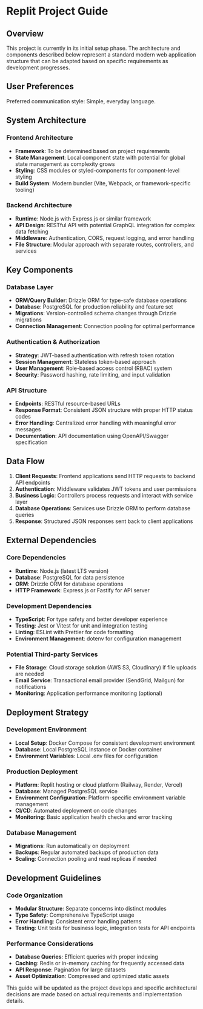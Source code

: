 # Replit Project Guide

## Overview

This project is currently in its initial setup phase. The architecture and components described below represent a standard modern web application structure that can be adapted based on specific requirements as development progresses.

## User Preferences

Preferred communication style: Simple, everyday language.

## System Architecture

### Frontend Architecture
- **Framework**: To be determined based on project requirements
- **State Management**: Local component state with potential for global state management as complexity grows
- **Styling**: CSS modules or styled-components for component-level styling
- **Build System**: Modern bundler (Vite, Webpack, or framework-specific tooling)

### Backend Architecture
- **Runtime**: Node.js with Express.js or similar framework
- **API Design**: RESTful API with potential GraphQL integration for complex data fetching
- **Middleware**: Authentication, CORS, request logging, and error handling
- **File Structure**: Modular approach with separate routes, controllers, and services

## Key Components

### Database Layer
- **ORM/Query Builder**: Drizzle ORM for type-safe database operations
- **Database**: PostgreSQL for production reliability and feature set
- **Migrations**: Version-controlled schema changes through Drizzle migrations
- **Connection Management**: Connection pooling for optimal performance

### Authentication & Authorization
- **Strategy**: JWT-based authentication with refresh token rotation
- **Session Management**: Stateless token-based approach
- **User Management**: Role-based access control (RBAC) system
- **Security**: Password hashing, rate limiting, and input validation

### API Structure
- **Endpoints**: RESTful resource-based URLs
- **Response Format**: Consistent JSON structure with proper HTTP status codes
- **Error Handling**: Centralized error handling with meaningful error messages
- **Documentation**: API documentation using OpenAPI/Swagger specification

## Data Flow

1. **Client Requests**: Frontend applications send HTTP requests to backend API endpoints
2. **Authentication**: Middleware validates JWT tokens and user permissions
3. **Business Logic**: Controllers process requests and interact with service layer
4. **Database Operations**: Services use Drizzle ORM to perform database queries
5. **Response**: Structured JSON responses sent back to client applications

## External Dependencies

### Core Dependencies
- **Runtime**: Node.js (latest LTS version)
- **Database**: PostgreSQL for data persistence
- **ORM**: Drizzle ORM for database operations
- **HTTP Framework**: Express.js or Fastify for API server

### Development Dependencies
- **TypeScript**: For type safety and better developer experience
- **Testing**: Jest or Vitest for unit and integration testing
- **Linting**: ESLint with Prettier for code formatting
- **Environment Management**: dotenv for configuration management

### Potential Third-party Services
- **File Storage**: Cloud storage solution (AWS S3, Cloudinary) if file uploads are needed
- **Email Service**: Transactional email provider (SendGrid, Mailgun) for notifications
- **Monitoring**: Application performance monitoring (optional)

## Deployment Strategy

### Development Environment
- **Local Setup**: Docker Compose for consistent development environment
- **Database**: Local PostgreSQL instance or Docker container
- **Environment Variables**: Local .env files for configuration

### Production Deployment
- **Platform**: Replit hosting or cloud platform (Railway, Render, Vercel)
- **Database**: Managed PostgreSQL service
- **Environment Configuration**: Platform-specific environment variable management
- **CI/CD**: Automated deployment on code changes
- **Monitoring**: Basic application health checks and error tracking

### Database Management
- **Migrations**: Run automatically on deployment
- **Backups**: Regular automated backups of production data
- **Scaling**: Connection pooling and read replicas if needed

## Development Guidelines

### Code Organization
- **Modular Structure**: Separate concerns into distinct modules
- **Type Safety**: Comprehensive TypeScript usage
- **Error Handling**: Consistent error handling patterns
- **Testing**: Unit tests for business logic, integration tests for API endpoints

### Performance Considerations
- **Database Queries**: Efficient queries with proper indexing
- **Caching**: Redis or in-memory caching for frequently accessed data
- **API Response**: Pagination for large datasets
- **Asset Optimization**: Compressed and optimized static assets

This guide will be updated as the project develops and specific architectural decisions are made based on actual requirements and implementation details.